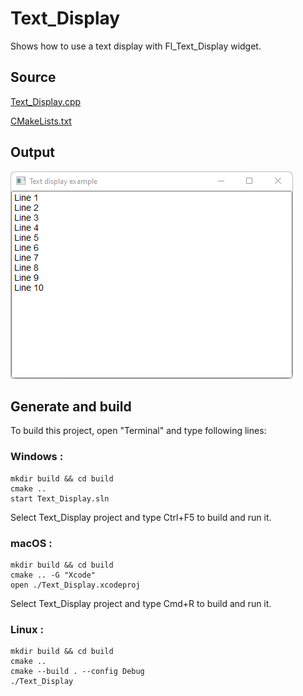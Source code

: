 # Text_Display

Shows how to use a text display with Fl_Text_Display widget.

## Source

[Text_Display.cpp](Text_Display.cpp)

[CMakeLists.txt](CMakeLists.txt)

## Output

![output](../../../docs/Pictures/Examples/Text_Display.png)

## Generate and build

To build this project, open "Terminal" and type following lines:

### Windows :

``` shell
mkdir build && cd build
cmake .. 
start Text_Display.sln
```

Select Text_Display project and type Ctrl+F5 to build and run it.

### macOS :

``` shell
mkdir build && cd build
cmake .. -G "Xcode"
open ./Text_Display.xcodeproj
```

Select Text_Display project and type Cmd+R to build and run it.

### Linux :

``` shell
mkdir build && cd build
cmake .. 
cmake --build . --config Debug
./Text_Display
```

